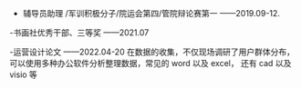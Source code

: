 - 辅导员助理 /军训积极分子/院运会第四/管院辩论赛第一  ——2019.09-12.


-书画社优秀干部、三等奖  ——2021.07


-运营设计论文  ——2022.04-20
在数据的收集，不仅现场调研了用户群体分布，可以使用多种办公软件分析整理数据，常见的 word 以及 excel， 还有 cad 以及 visio 等
